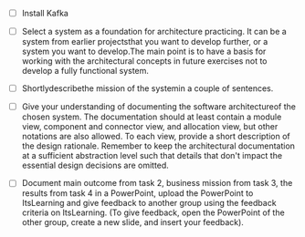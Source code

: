 - [ ] Install Kafka
- [ ] Select a system as a foundation for architecture practicing. It can be a system from earlier projectsthat you want to develop further, or a system you want to develop.The main point is to have a basis for working with the architectural concepts in future exercises not to develop a fully functional system.
- [ ] Shortlydescribethe mission of the systemin a couple of sentences.
- [ ] Give your understanding of documenting the software architectureof the chosen system. The documentation should at least contain a module view, component and connector view, and allocation view, but other notations are also allowed. To each view, provide a short description of the design rationale. Remember to keep the architectural documentation at a sufficient abstraction level such that details that don't impact the essential design decisions are omitted.
- [ ] Document main outcome from task 2, business mission from task 3, the results from task 4 in a PowerPoint, upload the PowerPoint to ItsLearning and give feedback to another group using the feedback criteria on ItsLearning. (To give feedback, open the PowerPoint of the other group, create a new slide, and insert your feedback).

